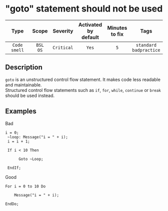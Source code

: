 # "goto" statement should not be used

| Type | Scope | Severity | Activated<br/>by default | Minutes<br/>to fix | Tags |
| :-: | :-: | :-: | :-: | :-: | :-: |
| `Code smell` | `BSL`<br/>`OS` | `Critical` | `Yes` | `5` | `standard`<br/>`badpractice` |

<!-- Блоки выше заполняются автоматически, не трогать -->
## Description

```goto``` is an unstructured control flow statement. It makes code less readable and maintainable.  
Structured control flow statements such as ```if```, ```for```, ```while```, ```continue``` or ```break```
 should be used instead.
 
 ## Examples

 Bad

 ```bsl
 i = 0;
  ~loop: Message("i = " + i);
  i = i + 1;
  
  If i < 10 Then
  
       Goto ~Loop;
  
  EndIf;
 ```
 
Good

```bsl
For i = 0 to 10 Do
 
    Message("i = " + i);
 
EndDo;
```
